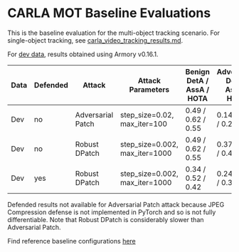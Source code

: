 # CARLA MOT Baseline Evaluations

This is the baseline evaluation for the multi-object tracking scenario.  For single-object tracking, see [carla_video_tracking_results.md](../baseline_results/carla_video_tracking_results.md).

For [dev data](https://github.com/twosixlabs/armory/blob/master/armory/data/adversarial/carla_mot_dev.py), results obtained using Armory v0.16.1.


| Data | Defended | Attack            | Attack Parameters              | Benign DetA / AssA / HOTA | Adversarial DetA / AssA / HOTA | Test Size |
|------|----------|-------------------|--------------------------------|---------------------------|--------------------------------|-----------|
| Dev  | no       | Adversarial Patch | step_size=0.02, max_iter=100   | 0.49 / 0.62 / 0.55        |  0.14 / 0.57 / 0.29            | 20        |
| Dev  | no       | Robust DPatch     | step_size=0.002, max_iter=1000 | 0.49 / 0.62 / 0.55        |  0.37 / 0.60 / 0.47            | 20        |
| Dev  | yes      | Robust DPatch     | step_size=0.002, max_iter=1000 | 0.34 / 0.52 / 0.42        |  0.24 / 0.50 / 0.34            | 20        |

Defended results not available for Adversarial Patch attack because JPEG Compression defense is not implemented in PyTorch and so is not fully differentiable.
Note that Robust DPatch is considerably slower than Adversarial Patch.

Find reference baseline configurations [here](https://github.com/twosixlabs/armory/tree/master/scenario_configs/eval6/carla_mot)